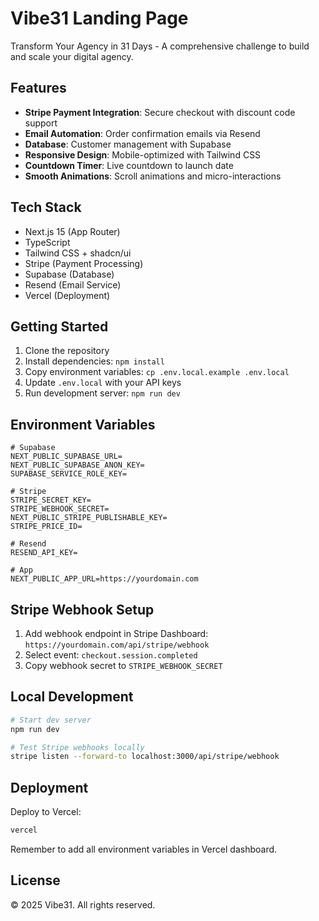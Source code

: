 # Vibe31 Landing Page

Transform Your Agency in 31 Days - A comprehensive challenge to build and scale your digital agency.

## Features

- **Stripe Payment Integration**: Secure checkout with discount code support
- **Email Automation**: Order confirmation emails via Resend
- **Database**: Customer management with Supabase
- **Responsive Design**: Mobile-optimized with Tailwind CSS
- **Countdown Timer**: Live countdown to launch date
- **Smooth Animations**: Scroll animations and micro-interactions

## Tech Stack

- Next.js 15 (App Router)
- TypeScript
- Tailwind CSS + shadcn/ui
- Stripe (Payment Processing)
- Supabase (Database)
- Resend (Email Service)
- Vercel (Deployment)

## Getting Started

1. Clone the repository
2. Install dependencies: `npm install`
3. Copy environment variables: `cp .env.local.example .env.local`
4. Update `.env.local` with your API keys
5. Run development server: `npm run dev`

## Environment Variables

```env
# Supabase
NEXT_PUBLIC_SUPABASE_URL=
NEXT_PUBLIC_SUPABASE_ANON_KEY=
SUPABASE_SERVICE_ROLE_KEY=

# Stripe
STRIPE_SECRET_KEY=
STRIPE_WEBHOOK_SECRET=
NEXT_PUBLIC_STRIPE_PUBLISHABLE_KEY=
STRIPE_PRICE_ID=

# Resend
RESEND_API_KEY=

# App
NEXT_PUBLIC_APP_URL=https://yourdomain.com
```

## Stripe Webhook Setup

1. Add webhook endpoint in Stripe Dashboard: `https://yourdomain.com/api/stripe/webhook`
2. Select event: `checkout.session.completed`
3. Copy webhook secret to `STRIPE_WEBHOOK_SECRET`

## Local Development

```bash
# Start dev server
npm run dev

# Test Stripe webhooks locally
stripe listen --forward-to localhost:3000/api/stripe/webhook
```

## Deployment

Deploy to Vercel:

```bash
vercel
```

Remember to add all environment variables in Vercel dashboard.

## License

© 2025 Vibe31. All rights reserved.